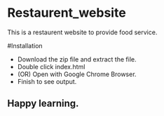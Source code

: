 # Restaurent_website

This is a restaurent website to provide food service.

#Installation

* Download the zip file and extract the file.
* Double click index.html
* (OR) Open with Google Chrome Browser.
* Finish to see output.

## Happy learning.
